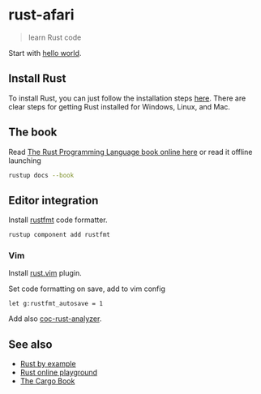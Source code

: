 # rust-afari

> learn Rust code

Start with [hello world](./hello-world/hello.rs).

## Install Rust

To install Rust, you can just follow the installation steps [here](https://doc.rust-lang.org/book/ch01-01-installation.html).
There are clear steps for getting Rust installed for Windows, Linux, and Mac.

## The book

Read [The Rust Programming Language book online here](https://doc.rust-lang.org/book/) or read it offline launching

```sh
rustup docs --book
```

## Editor integration

Install [rustfmt](https://github.com/rust-lang/rustfmt) code formatter.

```sh
rustup component add rustfmt
```

### Vim

Install [rust.vim](https://github.com/rust-lang/rust.vim) plugin.

Set code formatting on save, add to vim config

    let g:rustfmt_autosave = 1

Add also [coc-rust-analyzer](https://github.com/fannheyward/coc-rust-analyzer).

## See also

- [Rust by example](https://doc.rust-lang.org/rust-by-example/index.html)
- [Rust online playground](https://play.rust-lang.org/)
- [The Cargo Book](https://doc.rust-lang.org/cargo/)
